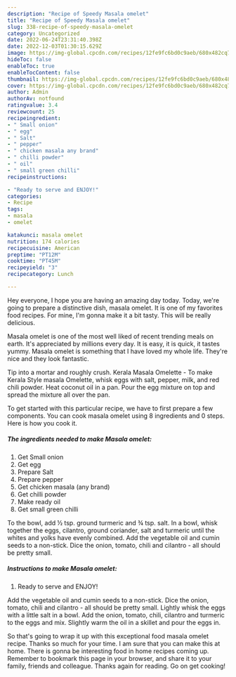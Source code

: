 ```yaml
---
description: "Recipe of Speedy Masala omelet"
title: "Recipe of Speedy Masala omelet"
slug: 338-recipe-of-speedy-masala-omelet
category: Uncategorized
date: 2022-06-24T23:31:40.398Z
date: 2022-12-03T01:30:15.629Z
image: https://img-global.cpcdn.com/recipes/12fe9fc6bd0c9aeb/680x482cq70/masala-omelet-recipe-main-photo.jpg
hideToc: false
enableToc: true
enableTocContent: false
thumbnail: https://img-global.cpcdn.com/recipes/12fe9fc6bd0c9aeb/680x482cq70/masala-omelet-recipe-main-photo.jpg
cover: https://img-global.cpcdn.com/recipes/12fe9fc6bd0c9aeb/680x482cq70/masala-omelet-recipe-main-photo.jpg
author: Admin
authorAv: notfound
ratingvalue: 3.4
reviewcount: 25
recipeingredient:
- " Small onion"
- " egg"
- " Salt"
- " pepper"
- " chicken masala any brand"
- " chilli powder"
- " oil"
- " small green chilli"
recipeinstructions:

- "Ready to serve and ENJOY!"
categories:
- Recipe
tags:
- masala
- omelet

katakunci: masala omelet 
nutrition: 174 calories
recipecuisine: American
preptime: "PT12M"
cooktime: "PT45M"
recipeyield: "3"
recipecategory: Lunch

---
```



Hey everyone, I hope you are having an amazing day today. Today, we're going to prepare a distinctive dish, masala omelet. It is one of my favorites food recipes. For mine, I'm gonna make it a bit tasty. This will be really delicious.

Masala omelet is one of the most well liked of recent trending meals on earth. It's appreciated by millions every day. It is easy, it is quick, it tastes yummy. Masala omelet is something that I have loved my whole life. They're nice and they look fantastic.

Tip into a mortar and roughly crush. Kerala Masala Omelette - To make Kerala Style masala Omelette, whisk eggs with salt, pepper, milk, and red chili powder. Heat coconut oil in a pan. Pour the egg mixture on top and spread the mixture all over the pan.


To get started with this particular recipe, we have to first prepare a few components. You can cook masala omelet using 8 ingredients and 0 steps. Here is how you cook it.

<!--inarticleads1-->

##### The ingredients needed to make Masala omelet:

1. Get  Small onion
1. Get  egg
1. Prepare  Salt
1. Prepare  pepper
1. Get  chicken masala (any brand)
1. Get  chilli powder
1. Make ready  oil
1. Get  small green chilli


To the bowl, add ½ tsp. ground turmeric and ¾ tsp. salt. In a bowl, whisk together the eggs, cilantro, ground coriander, salt and turmeric until the whites and yolks have evenly combined. Add the vegetable oil and cumin seeds to a non-stick. Dice the onion, tomato, chili and cilantro - all should be pretty small. 

<!--inarticleads2-->

##### Instructions to make Masala omelet:


1. Ready to serve and ENJOY!

Add the vegetable oil and cumin seeds to a non-stick. Dice the onion, tomato, chili and cilantro - all should be pretty small. Lightly whisk the eggs with a little salt in a bowl. Add the onion, tomato, chili, cilantro and turmeric to the eggs and mix. Slightly warm the oil in a skillet and pour the eggs in. 

So that's going to wrap it up with this exceptional food masala omelet recipe. Thanks so much for your time. I am sure that you can make this at home. There is gonna be interesting food in home recipes coming up. Remember to bookmark this page in your browser, and share it to your family, friends and colleague. Thanks again for reading. Go on get cooking!
